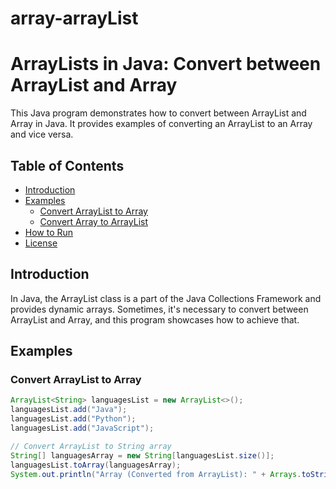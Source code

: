 # array-arrayList
# ArrayLists in Java: Convert between ArrayList and Array

This Java program demonstrates how to convert between ArrayList and Array in Java. It provides examples of converting an ArrayList to an Array and vice versa.

## Table of Contents
- [Introduction](#introduction)
- [Examples](#examples)
    - [Convert ArrayList to Array](#convert-arraylist-to-array)
    - [Convert Array to ArrayList](#convert-array-to-arraylist)
- [How to Run](#how-to-run)
- [License](#license)

## Introduction
In Java, the ArrayList class is a part of the Java Collections Framework and provides dynamic arrays. Sometimes, it's necessary to convert between ArrayList and Array, and this program showcases how to achieve that.

## Examples

### Convert ArrayList to Array
```java
ArrayList<String> languagesList = new ArrayList<>();
languagesList.add("Java");
languagesList.add("Python");
languagesList.add("JavaScript");

// Convert ArrayList to String array
String[] languagesArray = new String[languagesList.size()];
languagesList.toArray(languagesArray);
System.out.println("Array (Converted from ArrayList): " + Arrays.toString(languagesArray));
